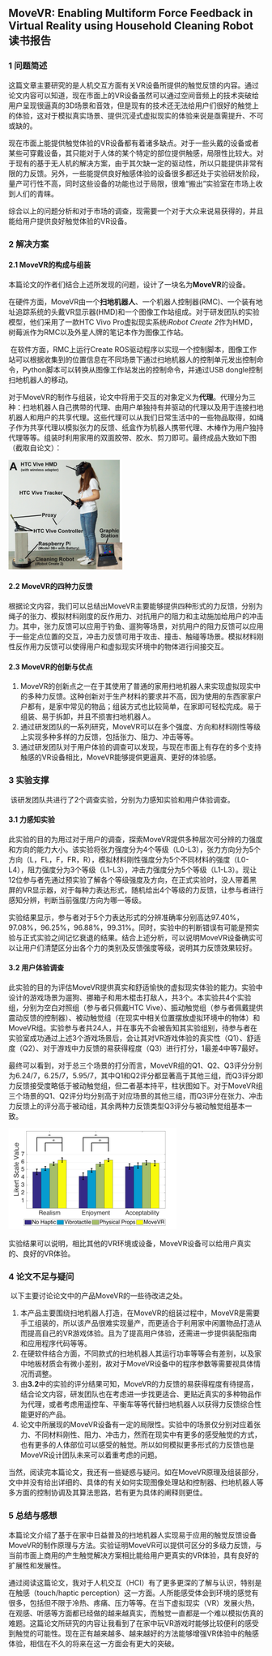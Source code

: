 ## MoveVR: Enabling Multiform Force Feedback in Virtual Reality using Household Cleaning Robot 读书报告

### 1 问题简述

​	这篇文章主要研究的是人机交互方面有关VR设备所提供的触觉反馈的内容。通过论文内容可以知道，现在市面上的VR设备虽然可以通过空间音频上的技术突破给用户呈现很逼真的3D场景和音效，但是现有的技术还无法给用户们很好的触觉上的体验，这对于模拟真实场景、提供沉浸式虚拟现实的体验来说是亟需提升、不可或缺的。

​	现在市面上能提供触觉体验的VR设备都有着诸多缺点。对于一些头戴的设备或者某些可穿戴设备，其只能对于人体的某个特定的部位提供触感，局限性比较大。对于现有的基于无人机的解决方案，由于其欠缺一定的驱动性，所以只能提供非常有限的力反馈。另外，一些能提供良好触感体验的设备很多都还处于实验研发阶段，量产可行性不高，同时这些设备的功能也过于局限，很难“搬出”实验室在市场上收到人们的青睐。

​	综合以上的问题分析和对于市场的调查，现需要一个对于大众来说易获得的，并且能给用户提供良好触觉体验的VR设备。

### 2 解决方案

#### 2.1 MoveVR的构成与组装

​	本篇论文的作者们结合上述所发现的问题，设计了一块名为**MoveVR**的设备。

​	在硬件方面，MoveVR由一个**扫地机器人**、一个机器人控制器(RMC)、一个装有地址追踪系统的头戴VR显示器(HMD)和一个图像工作站组成。对于研发团队的实验模型，他们采用了一款HTC Vivo Pro虚拟现实系统*iRobot Create 2*作为HMD，树莓派作为RMC以及外星人牌的笔记本作为图像工作站。

​	在软件方面，RMC上运行Create ROS驱动程序以实现一个控制脚本，图像工作站可以根据收集到的位置信息在不同场景下通过扫地机器人的控制单元发出控制命令，Python脚本可以转换从图像工作站发出的控制命令，并通过USB dongle控制扫地机器人的移动。

​	对于MoveVR的制作与组装，论文中将用于交互的对象定义为**代理**。代理分为三种：扫地机器人自己携带的代理、由用户单独持有并驱动的代理以及用于连接扫地机器人和用户的共享代理。这些代理可以从我们日常生活中的一些物品取得，如绳子作为共享代理以模拟张力的反馈、纸盒作为机器人携带代理、木棒作为用户独持代理等等。组装时利用家用的双面胶带、胶水、剪刀即可。最终成品大致如下图（截取自论文）：

![](1.png)

#### 2.2 MoveVR的四种力反馈

​	根据论文内容，我们可以总结出MoveVR主要能够提供四种形式的力反馈，分别为绳子的张力、模拟材料刚度的反作用力、对抗用户的阻力和主动施加给用户的冲击力。其中，张力反馈可以应用于钓鱼、遛狗等场景，对抗用户的阻力反馈可以应用于一些定点位置的交互，冲击力反馈可用于攻击、撞击、触碰等场景。模拟材料刚性反作用力反馈可以使得用户和虚拟现实环境中的物体进行间接交互。

#### 2.3 MoveVR的创新与优点

1. MoveVR的创新点之一在于其使用了普通的家用扫地机器人来实现虚拟现实中的多种力反馈。这种创新对于生产材料的要求并不高，因为使用的东西家家户户都有，是家中常见的物品；组装方式也比较简单，在家即可轻松完成。易于组装、易于拆卸，并且不损害扫地机器人。
2. 通过研发团队的一系列研究，MoveVR可以在多个强度、方向和材料刚性等级上实现多种多样的力反馈，包括张力、阻力、冲击等等。
3. 通过研发团队对于用户体验的调查可以发现，与现在市面上有存在的多个支持触感的VR设备相比，MoveVR能够提供更逼真、更好的体验感。

### 3 实验支撑

​	该研发团队共进行了2个调查实验，分别为力感知实验和用户体验调查。

#### 3.1 力感知实验

​	此实验的目的为用过对于用户的调查，探索MoveVR提供多种层次可分辨的力强度和方向的能力大小。该实验将张力强度分为4个等级（L0-L3），张力方向分为5个方向（L，FL，F，FR，R），模拟材料刚性强度分为5个不同材料的强度（L0-L4），阻力强度分为3个等级（L1-L3），冲击力强度分为5个等级（L1-L3）。现让12位参与者先通过预实验了解各个等级强度及方向，在正式实验时，没人带着黑屏的VR显示器，对于每种力表达形式，随机给出4个等级的力反馈，让参与者进行感知分辨，判断当前强度/方向为哪一等级。

​	实验结果显示，参与者对于5个力表达形式的分辨准确率分别高达97.40%，97.08%，96.25%，96.88%，99.31%。同时，实验中的判断错误有可能是预实验与正式实验之间记忆衰退的结果。结合上述分析，可以说明MoveVR设备确实可以让用户们清楚区分出各个力的类别及反馈强度等级，说明其力反馈效果较好。

#### 3.2 用户体验调查

​	此实验的目的为评估MoveVR提供真实和舒适愉快的虚拟现实体验的能力。实验中设计的游戏场景为遛狗、挪箱子和用木棍击打敌人，共3个。本实验共4个实验组，分别为空白对照组（参与者只佩戴HTC Vive）、振动触觉组（参与者佩戴提供震动反馈的控制器）、被动触觉组（在现实中相关位置摆放虚拟环境中的物体）和MoveVR组。实验参与者共24人，并在事先不会被告知其实验组别，待参与者在实验室成功通过上述3个游戏场景后，会让其对VR游戏体验的真实性（Q1）、舒适度（Q2）、对于游戏中力反馈的易获得程度（Q3）进行打分，1最差4中等7最好。

​	最终可以看到，对于总三个场景的打分而言，MoveVR组的Q1、Q2、Q3评分分别为6.24/7，6.25/7，5.95/7，其中Q1和Q2评分都显著高于其他三组，而Q3评分即力反馈接受度略低于被动触觉组，但二者基本持平，柱状图如下。对于MoveVR组三个场景的Q1、Q2评分均分别高于对应场景的其他三组，而Q3评分在张力、冲击力反馈上的评分高于被动组，其余两种力反馈类型Q3评分与被动触觉组基本一致。

![](2.png)

​	实验结果可以说明，相比其他的VR环境或设备，MoveVR设备可以给用户真实的、良好的VR体验。

### 4 论文不足与疑问

​	以下主要讨论论文中的产品MoveVR的一些待改进之处。

1. 本产品主要围绕扫地机器人打造，在MoveVR的组装过程中，MoveVR是需要手工组装的，所以该产品很难实现量产，而更适合于利用家中闲置物品打造从而提高自己的VR游戏体验。且为了提高用户体验，还需进一步提供装配指南和应用程序代码等等。
2. 在硬软件结合方面，不同款式的扫地机器人其运行功率等等会有差别，以及家中地板材质会有微小差别，故对于MoveVR设备中的程序参数等需要视具体情况而调整。
3. 由**3.2**中的实验的评分结果可知，MoveVR的力反馈的易获得程度有待提高，结合论文内容，研发团队也在考虑进一步找更适合、更贴近真实的多种物品作为代理，或者考虑用遥控车、平衡车等等代替扫地机器人以获得力反馈综合性能更好的产品。
4. 论文中所展现的MoveVR设备有一定的局限性。实验中的场景仅分别对应着张力、不同材料刚性、阻力、冲击力，然而在现实中有更多的感受触觉的方式，也有更多的人体部位可以感受的触觉。所以如何模拟更多形式的力反馈也是MoveVR设计团队未来可以着重考虑的问题。

​	当然，阅读完本篇论文，我还有一些疑惑与疑问。如在MoveVR原理及组装部分，文中并没有给出详细的、具体的有关如何实现图像处理站和控制器、扫地机器人等多方面的控制协调及其算法思路，若有更为具体的阐释则更佳。

### 5 总结与感想

​	本篇论文介绍了基于在家中日益普及的扫地机器人实现易于应用的触觉反馈设备MoveVR的制作原理与方法。实验证明MoveVR可以提供可区分的多级力反馈，与当前市面上商用的产生触觉解决方案相比能给用户更真实的VR体验，具有良好的扩展性和发展性。

​	通过阅读这篇论文，我对于人机交互（HCI）有了更多更深的了解与认识，特别是在触感（touch/haptic perception）这一方面。人所能感受体会到环境的感觉有很多，包括但不限于冷热、疼痛、压力等等。在当下虚拟现实（VR）发展火热，在观感、听感等方面都已经做的越来越真实，而触觉一直都是一个难以模拟仿真的难题。这篇论文所研究的内容让我看到了在家中玩VR游戏时能够比较便利的感受到触觉的可能性。现在正有越来越多、越来越好的方法能够增强VR体验中的触感体验，相信在不久的将来在这一方面会有更大的突破。